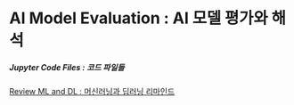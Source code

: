 # AI Model Evaluation : AI 모델 평가와 해석

##### Jupyter Code Files : 코드 파일들
[Review ML and DL : 머신러닝과 딥러닝 리마인드](./jupyterfiles/review_ML_DL.ipynb)  